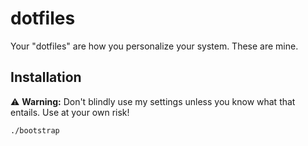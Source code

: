 # dotfiles

Your "dotfiles" are how you personalize your system. These are mine.

## Installation

⚠️ **Warning:** Don't blindly use my settings unless you know what that entails.
Use at your own risk!

```sh
./bootstrap
```
